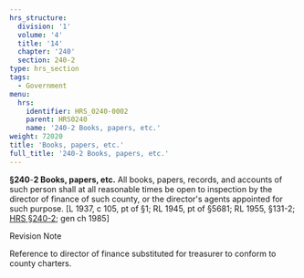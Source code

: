 ```yaml
---
hrs_structure:
  division: '1'
  volume: '4'
  title: '14'
  chapter: '240'
  section: 240-2
type: hrs_section
tags:
  - Government
menu:
  hrs:
    identifier: HRS_0240-0002
    parent: HRS0240
    name: '240-2 Books, papers, etc.'
weight: 72020
title: 'Books, papers, etc.'
full_title: '240-2 Books, papers, etc.'
---
```

**§240**-**2 Books, papers, etc.** All books, papers, records, and accounts of such person shall at all reasonable times be open to inspection by the director of finance of such county, or the director's agents appointed for such purpose. [L 1937, c 105, pt of §1; RL 1945, pt of §5681; RL 1955, §131-2; [HRS §240-2](/title-14/chapter-240/section-240-2/); gen ch 1985]

Revision Note

Reference to director of finance substituted for treasurer to conform to county charters.